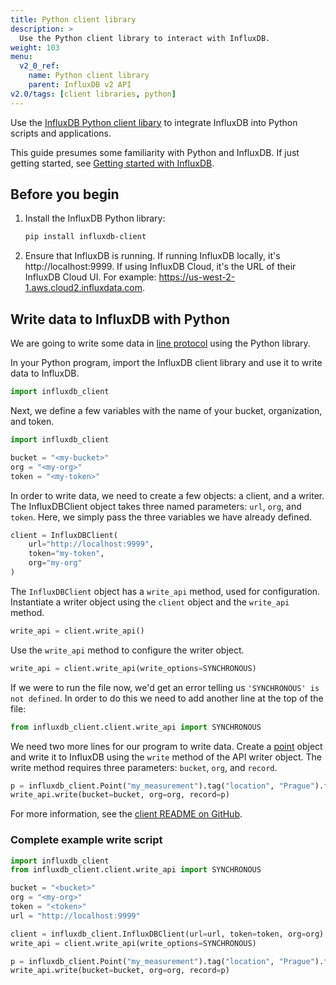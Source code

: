 ```yaml
---
title: Python client library
description: >
  Use the Python client library to interact with InfluxDB.
weight: 103
menu:
  v2_0_ref:
    name: Python client library
    parent: InfluxDB v2 API
v2.0/tags: [client libraries, python]
---
```


Use the [InfluxDB Python client libary](https://github.com/influxdata/influxdb-client-python) to integrate InfluxDB into Python scripts and applications.

This guide presumes some familiarity with Python and InfluxDB.
If just getting started, see [Getting started with InfluxDB](/v2.0/get-started/).

## Before you begin

1. Install the InfluxDB Python library:

    ```sh
    pip install influxdb-client
    ```

2. Ensure that InfluxDB is running.
   If running InfluxDB locally, it's http://localhost:9999.
   If using InfluxDB Cloud, it's the URL of their InfluxDB Cloud UI.
   For example: https://us-west-2-1.aws.cloud2.influxdata.com.

## Write data to InfluxDB with Python

We are going to write some data in [line protocol](/v2.0/reference/syntax/line-protocol/) using the Python library.

In your Python program, import the InfluxDB client library and use it to write data to InfluxDB.

```python
import influxdb_client
```

Next, we define a few variables with the name of your bucket, organization, and token.

```python
import influxdb_client

bucket = "<my-bucket>"
org = "<my-org>"
token = "<my-token>"
```

In order to write data, we need to create a few objects: a client, and a writer.
The InfluxDBClient object takes three named parameters: `url`, `org`, and `token`.
Here, we simply pass the three variables we have already defined.

```python
client = InfluxDBClient(
    url="http://localhost:9999",
    token="my-token",
    org="my-org"
)
```

The `InfluxDBClient` object has a `write_api` method, used for configuration.
Instantiate a writer object using the `client` object and the `write_api` method.

```python
write_api = client.write_api()
```

Use the `write_api` method to configure the writer object.

```python
write_api = client.write_api(write_options=SYNCHRONOUS)
```

If we were to run the file now, we'd get an error telling us `'SYNCHRONOUS' is not defined`.
In order to do this we need to add another line at the top of the file:

```python
from influxdb_client.client.write_api import SYNCHRONOUS
```

We need two more lines for our program to write data.
Create a [point](/v2.0/reference/glossary/#point) object and write it to InfluxDB using the `write` method of the API writer object.
The write method requires three parameters: `bucket`, `org`, and `record`.

```python
p = influxdb_client.Point("my_measurement").tag("location", "Prague").field("temperature", 25.3)
write_api.write(bucket=bucket, org=org, record=p)
```

For more information, see the [client README on GitHub](https://github.com/influxdata/influxdb-client-python).

### Complete example write script

```python
import influxdb_client
from influxdb_client.client.write_api import SYNCHRONOUS

bucket = "<bucket>"
org = "<my-org>"
token = "<token>"
url = "http://localhost:9999"

client = influxdb_client.InfluxDBClient(url=url, token=token, org=org)
write_api = client.write_api(write_options=SYNCHRONOUS)

p = influxdb_client.Point("my_measurement").tag("location", "Prague").field("temperature", 25.3)
write_api.write(bucket=bucket, org=org, record=p)
```
